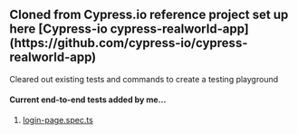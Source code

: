 <h2> Cloned from Cypress.io reference project set up here [Cypress-io cypress-realworld-app](https://github.com/cypress-io/cypress-realworld-app) </h1>
<p>Cleared out existing tests and commands to create a testing playground</p> 

<h4> Current end-to-end tests added by me...</h4>

<ol>
  <li><a href="https://github.com/TiffanyMatchu/cypress-realworld-app/blob/main/cypress/tests/ui/login-page.spec.ts">login-page.spec.ts</a></li>
</ol>
